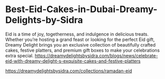 # Best-Eid-Cakes-in-Dubai-Dreamy-Delights-by-Sidra
Eid is a time of joy, togetherness, and indulgence in delicious treats. Whether you’re hosting a grand feast or looking for the perfect Eid gift, Dreamy Delight brings you an exclusive collection of beautifully crafted cakes, festive platters, and premium gift boxes to make your celebrations extra special.
https://dreamydelightsbysidra.com/blogs/news/celebrate-eid-with-dreamy-delight-s-exquisite-cakes-and-festive-platters

https://dreamydelightsbysidra.com/collections/ramadan-eid
